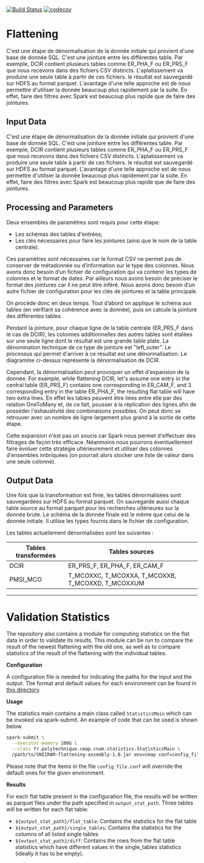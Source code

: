 [![Build Status](https://travis-ci.com/X-DataInitiative/SNIIRAM-flattening.svg?token=zoL7KzND7NxhwpowXftL&branch=master)](https://travis-ci.com/X-DataInitiative/SNIIRAM-flattening)
[![codecov](https://codecov.io/gh/X-DataInitiative/SNIIRAM-flattening/branch/master/graph/badge.svg?token=GWYM6JLi0z)](https://codecov.io/gh/X-DataInitiative/SNIIRAM-flattening)

# Flattening

C'est une étape de dénormalisation de la donnée initiale qui provient d'une base de donnée SQL. C'est une jointure entre les différentes table. Par exemple, DCIR contient plusieurs tables comme ER_PHA_F ou ER_PRS_F que nous recevons dans des fichiers CSV distincts. L'aplatissement va produire une seule table à partir de ces fichiers. le résultat est sauvegardé sur HDFS au format parquet. L'avantage d'une telle approche est de nous permettre d'utiliser la donnée beaucoup plus rapidement par la suite. En effet, faire des filtres avec Spark est beaucoup plus rapide que de faire des jointures.

## Input Data
C'est une étape de dénormalisation de la donnée initiale qui provient d'une base de donnée SQL. C'est une jointure entre les différentes table. Par exemple, DCIR contient plusieurs tables comme ER_PHA_F ou ER_PRS_F que nous recevons dans des fichiers CSV distincts. L'aplatissement va produire une seule table à partir de ces fichiers. le résultat est sauvegardé sur HDFS au format parquet. L'avantage d'une telle approche est de nous permettre d'utiliser la donnée beaucoup plus rapidement par la suite. En effet, faire des filtres avec Spark est beaucoup plus rapide que de faire des jointures.

## Processing and Parameters
Deux ensembles de paramètres sont requis pour cette étape:
* Les schémas des tables d'entrées;
* Les clés nécessaires pour faire les jointures (ainsi que le nom de la table centrale).

Ces paramètres sont nécessaires car le format CSV ne permet pas de conserver de métadonnée ou d’information sur le type des colonnes. Nous avons donc besoin d’un fichier de configuration qui va contenir les types de colonnes et le format de dates. Par ailleurs nous avons besoin de préciser le format des jointures car il ne peut être inféré. Nous avons donc besoin d’un autre fichier de configuration pour les clés de jointures et la table principale.

On procède donc en deux temps. Tout d’abord on applique le schéma aux tables (en vérifiant sa cohérence avec la donnée), puis on calcule la jointure des différentes tables.

Pendant la jointure, pour chaque ligne de la table centrale (ER_PRS_F dans le cas de DCIR), les colonnes additionnelles des autres tables sont étalées sur une seule ligne dont le résultat est une grande table plate. La dénomination technique de ce type de jointure est "left_outer". Le processus qui permet d'arriver à ce résultat est une dénormalisation. Le diagramme ci-dessus représente la dénormalisation de DCIR.

Cependant, la dénormalisation peut provoquer un effet d'expansion de la donnée. For example, while flattening DCIR, let's assume one entry in the central table (ER_PRS_F) contains one corresponding in ER_CAM_F, and 3 corresponding entry in the table ER_PHA_F, the resulting flat table will have two extra lines.  En effet les tables peuvent être liées entre elle par des relation OneToMany et, de ce fait, pousser à la réplication des lignes afin de posséder l'exhaustivité des combinaisons possibles. On peut donc se retrouver avec un nombre de ligne largement plus grand à la sortie de cette étape.

Cette expansion n'est pas un soucis car Spark nous permet d'effectuer des filtrages de façon très efficace. Néanmoins nous pourrons éventuellement faire évoluer cette stratégie ultérieurement et utiliser des colonnes d'ensembles imbriquées (on pourrait alors stocker une liste de valeur dans une seule colonne).

## Output Data
Une fois que la transformation est finie, les tables dénormalisées sont sauvegardées sur HDFS au format parquet. On sauvegarde aussi chaque table source au format parquet pour les recherches ultérieures sur la donnée brute. Le schéma de la donnée finale est le même que celui de la donnée initiale. Il utilise les types fournis dans le fichier de configuration.

Les tables actuellement dénormalisées sont les suivantes :

| Tables transformées | Tables sources                                    |
|---------------------|---------------------------------------------------|
| DCIR                | ER_PRS_F, ER_PHA_F, ER_CAM_F                      |
| PMSI_MCO            | T_MCOXXC, T_MCOXXA, T_MCOXXB, T_MCOXXD, T_MCOXXUM |

---

# Validation Statistics

The repository also contains a module for computing statistics on the flat data in order to validate its results. This module can be run to compare the result of the newest flattening with the old one, as well as to compare statistics of the result of the flattening with the individual tables.
 
**Configuration**

A configuration file is needed for indicating the paths for the input and the output. The format and default values for each environment can be found in [this directory](https://github.com/X-DataInitiative/SNIIRAM-flattening/tree/master/src/main/resources/statistics).

**Usage**

The statistics main contains a main class called `StatisticsMain` which can be invoked via spark-submit. An example of code that can be used is shown below.

```bash
spark-submit \
  --executor-memory 100G \
  --class fr.polytechnique.cmap.cnam.statistics.StatisticsMain \
  /path/to/SNIIRAM-flattening-assembly-1.0.jar env=cmap conf=config_file.conf
```

Please note that the items in the file `config_file.conf` will override the default ones for the given environment.

**Results**

For each flat table present in the configuration file, the results will be written as parquet files under the path specified in `output_stat_path`. Three tables will be written for each flat table:

* `${output_stat_path}/flat_table`: Contains the statistics for the flat table
* `${output_stat_path}/single_tables`: Contains the statistics for the columns of all listed single tables
* `${output_stat_path}/diff`: Contains the rows from the flat table statistics which have different values in the single_tables statistics (ideally it has to be empty).